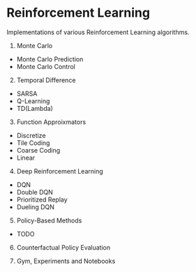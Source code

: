 # Reinforcement Learning

Implementations of various Reinforcement Learning algorithms.


1. Monte Carlo
  - Monte Carlo Prediction
  - Monte Carlo Control

2. Temporal Difference
- SARSA
- Q-Learning
- TD(Lambda)

3. Function Approixmators
- Discretize
- Tile Coding
- Coarse Coding
- Linear

4. Deep Reinforcement Learning
- DQN
- Double DQN
- Prioritized Replay
- Dueling DQN 

5. Policy-Based Methods
- TODO

6. Counterfactual Policy Evaluation 

7. Gym, Experiments and Notebooks 
